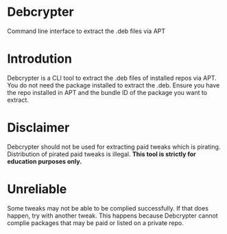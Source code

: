 # Debcrypter
Command line interface to extract the .deb files via APT

# Introdution

Debcrypter is a CLI tool to extract the .deb files of installed repos via APT. You do not need the package installed to extract the .deb. Ensure you have the repo installed in APT and the bundle ID of the package you want to extract.

# Disclaimer

Debcrypter should not be used for extracting paid tweaks which is pirating. Distribution of pirated paid tweaks is illegal. **This tool is strictly for education purposes only.** 

# Unreliable

Some tweaks may not be able to be complied successfully. If that does happen, try with another tweak. This happens because Debcrypter cannot complie packages that may be paid or listed on a private repo.

